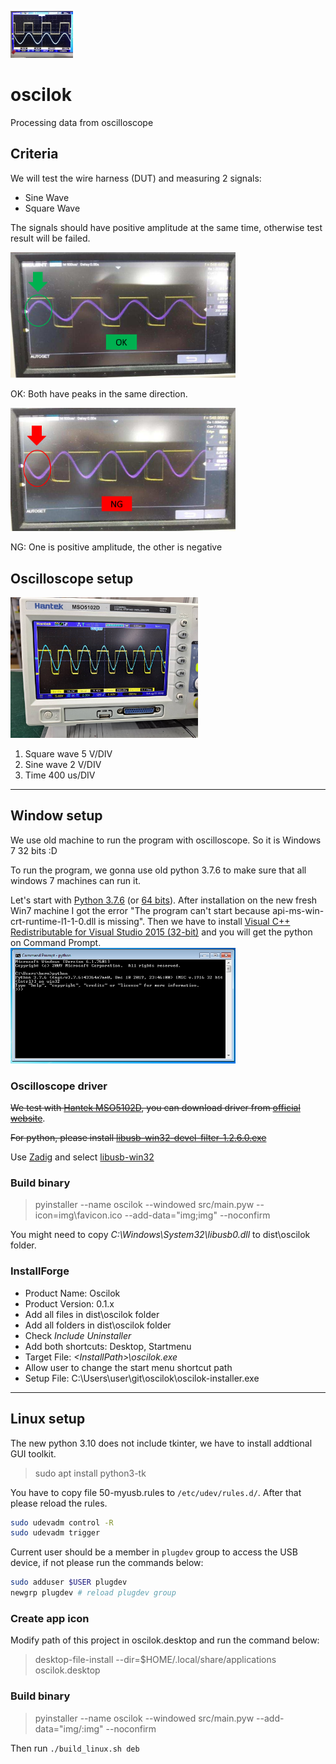 ![oscilok_logo](https://github.com/qoopooh/oscilok/blob/main/img/oscilok_logo.png?raw=true)

# oscilok

Processing data from oscilloscope


## Criteria

We will test the wire harness (DUT) and measuring 2 signals:
* Sine Wave
* Square Wave

The signals should have positive amplitude at the same time, otherwise test result will be failed.

<img src="https://github.com/qoopooh/oscilok/blob/main/img/ok.png?raw=true" alt="OK" width="360"/>

OK: Both have peaks in the same direction.


<img src="https://github.com/qoopooh/oscilok/blob/main/img/ng-opposite.png?raw=true" alt="ng opposite" width="360"/>

NG: One is positive amplitude, the other is negative


## Oscilloscope setup

<img src="https://github.com/qoopooh/oscilok/blob/main/img/16572956068466.jpg?raw=true" alt="ng single" width="300"/>

1. Square wave 5 V/DIV
2. Sine wave 2 V/DIV
3. Time 400 us/DIV

-----

## Window setup

We use old machine to run the program with oscilloscope. So it is Windows 7 32 bits :D

To run the program, we gonna use old python 3.7.6 to make sure that all windows 7 machines can run it.

Let's start with [Python 3.7.6](https://www.python.org/ftp/python/3.7.6/python-3.7.6.exe) (or [64 bits](https://www.python.org/ftp/python/3.7.6/python-3.7.6-amd64.exe)). After installation on the new fresh Win7 machine I got the error "The program can't start because api-ms-win-crt-runtime-l1-1-0.dll is missing". Then we have to install [Visual C++ Redistributable for Visual Studio 2015 (32-bit)](https://www.microsoft.com/en-us/download/details.aspx?id=48145) and you will get the python on Command Prompt.
<img src="https://raw.githubusercontent.com/qoopooh/oscilok/main/img/python376-on-win7.png" alt="Setup python on windows 7" width="360"/>

### Oscilloscope driver

~~We test with [Hantek MSO5102D](http://www.hantek.com/products/detail/10), you can download driver from [official website](http://www.hantek.com/Product/MSO5000D/MSO5000D_Driver.zip)~~.

~~For python, please install [libusb-win32-devel-filter-1.2.6.0.exe](https://sourceforge.net/projects/libusb-win32/files/libusb-win32-releases/1.2.6.0/libusb-win32-devel-filter-1.2.6.0.exe/download)~~

Use [Zadig](https://zadig.akeo.ie/) and select [libusb-win32](https://sourceforge.net/p/libusb-win32/wiki/Home/)

### Build binary

> pyinstaller --name oscilok --windowed src/main.pyw --icon=img\favicon.ico --add-data="img\;img" --noconfirm

You might need to copy *C:\Windows\System32\libusb0.dll* to dist\oscilok folder.

### InstallForge

* Product Name: Oscilok
* Product Version: 0.1.x
* Add all files in dist\oscilok folder
* Add all folders in dist\oscilok folder
* Check *Include Uninstaller*
* Add both shortcuts: Desktop, Startmenu
* Target File: *\<InstallPath>\oscilok.exe*
* Allow user to change the start menu shortcut path
* Setup File: C:\Users\user\git\oscilok\oscilok-installer.exe

-----

## Linux setup

The new python 3.10 does not include tkinter, we have to install addtional GUI toolkit.
> sudo apt install python3-tk

You have to copy file 50-myusb.rules to ``/etc/udev/rules.d/``. After that please reload the rules.
```sh
sudo udevadm control -R
sudo udevadm trigger
```

Current user should be a member in ```plugdev``` group to access the USB device, if not please run the commands below:
```sh
sudo adduser $USER plugdev
newgrp plugdev # reload plugdev group
```

### Create app icon

Modify path of this project in oscilok.desktop and run the command below:
> desktop-file-install --dir=$HOME/.local/share/applications oscilok.desktop

### Build binary

> pyinstaller --name oscilok --windowed src/main.pyw --add-data="img/:img" --noconfirm

Then run ```./build_linux.sh deb```
